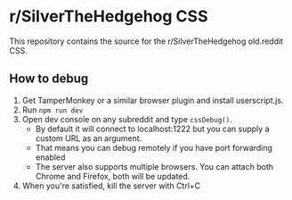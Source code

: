 # r/SilverTheHedgehog CSS
This repository contains the source for the r/SilverTheHedgehog old.reddit CSS. 

## How to debug
1) Get TamperMonkey or a similar browser plugin and install userscript.js.
2) Run `npm run dev`
3) Open dev console on any subreddit and type `cssDebug()`.
    - By default it will connect to localhost:1222 but you can supply a custom URL as an argument.
    - That means you can debug remotely if you have port forwarding enabled
    - The server also supports multiple browsers. You can attach both Chrome and Firefox, both will be updated.
4) When you're satisfied, kill the server with Ctrl+C